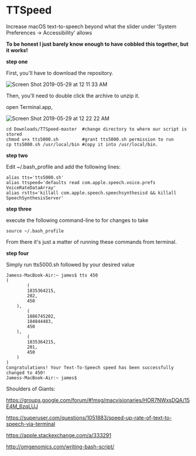 # TTSpeed
Increase macOS text-to-speech beyond what the slider under 'System Preferences -> Accessibility' allows

**To be honest I just barely know enough to have cobbled this together, but it works!**

**step one**

First, you'll have to download the repository.

![Screen Shot 2019-05-29 at 12 11 33 AM](https://user-images.githubusercontent.com/8946291/58537154-29a96680-81a7-11e9-971e-2c86525f980c.png)

Then, you'll need to double click the archive to unzip it.
 
open Terminal.app,

![Screen Shot 2019-05-29 at 12 22 22 AM](https://user-images.githubusercontent.com/8946291/58537927-dc2df900-81a8-11e9-966a-fc39e04b9705.png)




    cd Downloads/TTSpeed-master  #change directory to where our script is stored
    chmod u+x tts5000.sh         #grant tts5000.sh permission to run
    cp tts5000.sh /usr/local/bin #copy it into /usr/local/bin.


**step two**

Edit ~/.bash_profile and add the following lines:

    alias tts='tts5000.sh'
    alias ttspeed='defaults read com.apple.speech.voice.prefs VoiceRateDataArray'
    alias rstts='killall com.apple.speech.speechsynthesisd && killall SpeechSynthesisServer'

**step three**

execute the following command-line to for changes to take

    source ~/.bash_profile

From there it's just a matter of running these commands from terminal.

**step four**

Simply run tts5000.sh followed by your desired value

    Jamess-MacBook-Air:~ james$ tts 450
    (
            (
            1835364215,
            202,
            450
        ),
            (
            1886745202,
            184844483,
            450
        ),
            (
            1835364215,
            201,
            450
        )
    )
    Congratulations! Your Text-To-Speech speed has been successfully changed to 450!
    Jamess-MacBook-Air:~ james$ 
    
    
Shoulders of Giants:

https://groups.google.com/forum/#!msg/macvisionaries/HOR7NWxsDQA/15E4M_6zqLUJ

https://superuser.com/questions/1051883/speed-up-rate-of-text-to-speech-via-terminal

https://apple.stackexchange.com/a/333291

http://omgenomics.com/writing-bash-script/
